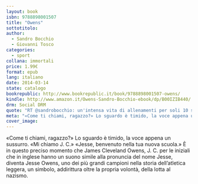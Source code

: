 ```yaml
---
layout: book
isbn: 9788898001507
title: "Owens"
sottotitolo:
author:
  - Sandro Bocchio
  - Giovanni Tosco
categories:
  - sport
collana: immortali
price: 1.99€
format: epub
lang: italiano
date: 2014-03-14
state: catalogo
bookrepublic: http://www.bookrepublic.it/book/9788898001507-owens/
kindle: http://www.amazon.it/Owens-Sandro-Bocchio-ebook/dp/B00IZIB440/
drm: Social DRM
quote: "RT @sandrobocchio: un'intensa vita di allenamenti per soli 10 secondi. RT @giovanni_tosco: un'opportunità è tuto quello di cui hai bisogno"
meta: "«Come ti chiami, ragazzo?» Lo sguardo è timido, la voce appena un sussurro. «Mi chiamo J. C.» «Jesse, benvenuto nella tua nuova scuola.»"
cover_image:
---
```

«Come ti chiami, ragazzo?» Lo sguardo è timido, la voce appena un sussurro. «Mi chiamo J. C.» «Jesse, benvenuto nella tua nuova scuola.» È in questo preciso momento che James Cleveland Owens, J. C. per le iniziali che in inglese hanno un suono simile alla pronuncia del nome Jesse, diventa Jesse Owens, uno dei più grandi campioni nella storia dell’atletica leggera, un simbolo, addirittura oltre la propria volontà, della lotta al nazismo.